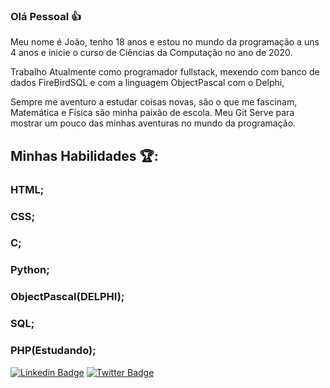 ### Olá Pessoal 👍

Meu nome é João, tenho 18 anos e estou no mundo da programação a uns 4 anos e inicie o curso de Ciências da Computação no ano de 2020.

Trabalho Atualmente como programador fullstack, mexendo com banco de dados FireBirdSQL e com a linguagem ObjectPascal com o Delphi,

Sempre me aventuro a estudar coisas novas, são o que me fascinam, Matemática e Física são minha paixão de escola.
Meu Git Serve para mostrar um pouco das minhas aventuras no mundo da programação.

## Minhas Habilidades 🏆:

 <p><h3>HTML;</h3>
 <p><h3>CSS;</h3>
 <p><h3>C;</h3>
 <p><h3>Python;</h3>
 <p><h3>ObjectPascal(DELPHI);</h3>
 <p><h3>SQL;</h3>
 <p><h3>PHP(Estudando);</h3>


[![Linkedin Badge](https://img.shields.io/badge/-LinkedIn-blue?style=flat-square&logo=Linkedin&logoColor=white&link=https://https://www.linkedin.com/in/jvrs2812//)](https://https://www.linkedin.com/in/jvrs2812//)
[![Twitter Badge](https://img.shields.io/badge/-Twitter-1ca0f1?style=flat-square&labelColor=1ca0f1&logo=twitter&logoColor=white&link=https://twitter.com/jvrs2812)](https://twitter.com/jvrs2812)
